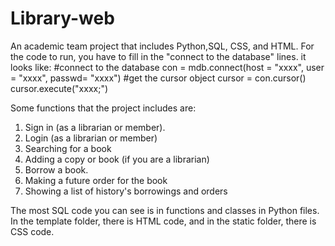 # Library-web
An academic team project that includes Python,SQL, CSS, and HTML.
For the code to run, you have to fill in the "connect to the database" lines.
it looks like:
#connect to the database
con = mdb.connect(host = "xxxx", user = "xxxx", passwd= "xxxx")
#get the cursor object
cursor = con.cursor()
cursor.execute("xxxx;")

Some functions that the project includes are:
1. Sign in (as a librarian or member).
2. Login (as a librarian or member)
3. Searching for a book
4. Adding a copy or book (if you are a librarian)
5. Borrow a book.
6. Making a future order for the book
7. Showing a list of history's borrowings and orders

The most SQL code you can see is in functions and classes in Python files.
In the template folder, there is HTML code, and in the static folder, there is CSS code.
